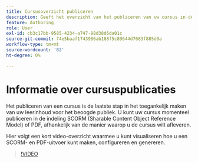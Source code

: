```yaml
---
title: Cursusoverzicht publiceren
description: Geeft het overzicht van het publiceren van uw cursus in de Training van het Product en het Leren
feature: Authoring
role: User
exl-id: cb3c17bb-9585-4234-a747-88d38d6da01c
source-git-commit: 74e5baaf1743986ab188f5c89644d7683f885d0a
workflow-type: tm+mt
source-wordcount: '82'
ht-degree: 0%

---
```


# Informatie over cursuspublicaties

Het publiceren van een cursus is de laatste stap in het toegankelijk maken van uw leerinhoud voor het beoogde publiek. U kunt uw cursus momenteel publiceren in de indeling SCORM (Sharable Content Object Reference Model) of PDF, afhankelijk van de manier waarop u de cursus wilt afleveren.

Hier volgt een kort video-overzicht waarmee u kunt visualiseren hoe u een SCORM- en PDF-uitvoer kunt maken, configureren en genereren.

>[!VIDEO](https://video.tv.adobe.com/v/3469529/aem-guides-learning-content)
